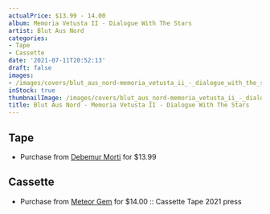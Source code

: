 ```yaml
---
actualPrice: $13.99 - 14.00
album: Memoria Vetusta II - Dialogue With The Stars
artist: Blut Aus Nord
categories:
- Tape
- Cassette
date: '2021-07-11T20:52:13'
draft: false
images:
- /images/covers/blut_aus_nord-memoria_vetusta_ii_-_dialogue_with_the_stars.jpg
inStock: true
thumbnailImage: /images/covers/blut_aus_nord-memoria_vetusta_ii_-_dialogue_with_the_stars-thumb.jpg
title: Blut Aus Nord - Memoria Vetusta II - Dialogue With The Stars
---
```


## Tape
* Purchase from [Debemur Morti](https://debemurmorti.aisamerch.com/item/99602) for $13.99
## Cassette
* Purchase from [Meteor Gem](https://meteor-gem.com/products/blut-aus-nord-memoria-vetusta-ii-dialogue-with-the-stars-cassette) for $14.00 :: Cassette Tape 2021 press
